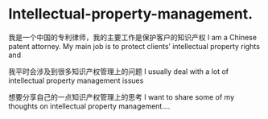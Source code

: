 # Intellectual-property-management.
我是一个中国的专利律师，我的主要工作是保护客户的知识产权
I am a Chinese patent attorney. My main job is to protect clients’ intellectual property rights and

我平时会涉及到很多知识产权管理上的问题
I usually deal with a lot of intellectual property management issues

想要分享自己的一点知识产权管理上的思考
I want to share some of my thoughts on intellectual property management....
